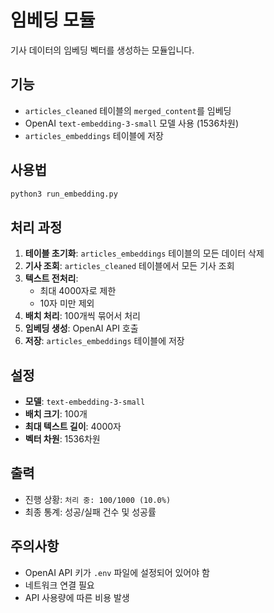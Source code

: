 # 임베딩 모듈

기사 데이터의 임베딩 벡터를 생성하는 모듈입니다.

## 기능

- `articles_cleaned` 테이블의 `merged_content`를 임베딩
- OpenAI `text-embedding-3-small` 모델 사용 (1536차원)
- `articles_embeddings` 테이블에 저장

## 사용법

```bash
python3 run_embedding.py
```

## 처리 과정

1. **테이블 초기화**: `articles_embeddings` 테이블의 모든 데이터 삭제
2. **기사 조회**: `articles_cleaned` 테이블에서 모든 기사 조회
3. **텍스트 전처리**: 
   - 최대 4000자로 제한
   - 10자 미만 제외
4. **배치 처리**: 100개씩 묶어서 처리
5. **임베딩 생성**: OpenAI API 호출
6. **저장**: `articles_embeddings` 테이블에 저장

## 설정

- **모델**: `text-embedding-3-small`
- **배치 크기**: 100개
- **최대 텍스트 길이**: 4000자
- **벡터 차원**: 1536차원

## 출력

- 진행 상황: `처리 중: 100/1000 (10.0%)`
- 최종 통계: 성공/실패 건수 및 성공률

## 주의사항

- OpenAI API 키가 `.env` 파일에 설정되어 있어야 함
- 네트워크 연결 필요
- API 사용량에 따른 비용 발생
